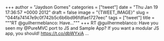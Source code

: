 
+++
author = "Jaydson Gomes"
categories = ["tweet"]
date = "Thu Jan 19 17:36:57 +0000 2012"
draft = false
image = "{TWEET_IMAGE}"
slug = "044fa74147e9c0f742b5c6b6bd96fdfae1727eec"
tags = ["tweet"]
title = """RT @guilhermeblanco: Have..."""
+++
RT @guilhermeblanco: Have you seen my @PureMVC port to JS and Sample App? If you want a modular JS app, you should! https://t.co/dbWYxiA ...
